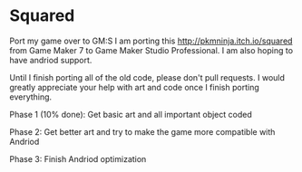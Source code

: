 # Squared
Port my game over to GM:S
I am porting this http://pkmninja.itch.io/squared from Game Maker 7 to Game Maker Studio Professional.
I am also hoping to have andriod support.

Until I finish porting all of the old code, please don't pull requests.
I would greatly appreciate your help with art and code once I finish porting everything.

Phase 1 (10% done):
Get basic art and all important object coded

Phase 2:
Get better art and try to make the game more compatible with Andriod

Phase 3:
Finish Andriod optimization
